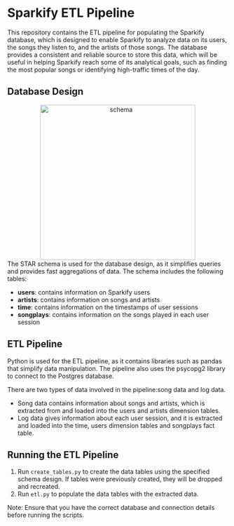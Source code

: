 # Sparkify ETL Pipeline

This repository contains the ETL pipeline for populating the Sparkify database, which is designed to enable Sparkify to analyze data on its users, the songs they listen to, and the artists of those songs. The database provides a consistent and reliable source to store this data, which will be useful in helping Sparkify reach some of its analytical goals, such as finding the most popular songs or identifying high-traffic times of the day.

## Database Design

<center><img width="354" alt="schema" src="https://user-images.githubusercontent.com/47195793/211654606-65a33bca-bf9c-4a04-8aa3-a88a31b7abc9.png"></center>
The STAR schema is used for the database design, as it simplifies queries and provides fast aggregations of data. The schema includes the following tables:

- **users**: contains information on Sparkify users
- **artists**: contains information on songs and artists
- **time**: contains information on the timestamps of user sessions
- **songplays**: contains information on the songs played in each user session

## ETL Pipeline

Python is used for the ETL pipeline, as it contains libraries such as pandas that simplify data manipulation. The pipeline also uses the psycopg2 library to connect to the Postgres database.

There are two types of data involved in the pipeline:song data and log data. 
- Song data contains information about songs and artists, which is extracted from and loaded into the users and artists dimension tables.
- Log data gives information about each user session, and it is extracted and loaded into the time, users dimension tables and songplays fact table.

## Running the ETL Pipeline

1. Run `create_tables.py` to create the data tables using the specified schema design. If tables were previously created, they will be dropped and recreated.
2. Run `etl.py` to populate the data tables with the extracted data.

Note: Ensure that you have the correct database and connection details before running the scripts.
